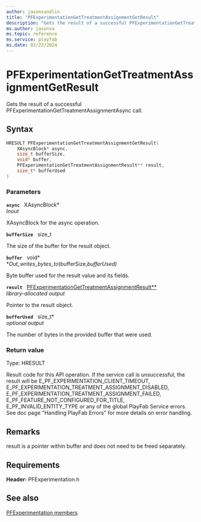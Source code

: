 ```yaml
---
author: jasonsandlin
title: "PFExperimentationGetTreatmentAssignmentGetResult"
description: "Gets the result of a successful PFExperimentationGetTreatmentAssignmentAsync call."
ms.author: jasonsa
ms.topic: reference
ms.service: playfab
ms.date: 02/22/2024
---
```


# PFExperimentationGetTreatmentAssignmentGetResult  

Gets the result of a successful PFExperimentationGetTreatmentAssignmentAsync call.  

## Syntax  
  
```cpp
HRESULT PFExperimentationGetTreatmentAssignmentGetResult(  
    XAsyncBlock* async,  
    size_t bufferSize,  
    void* buffer,  
    PFExperimentationGetTreatmentAssignmentResult** result,  
    size_t* bufferUsed  
)  
```  
  
### Parameters  
  
**`async`** &nbsp; XAsyncBlock*  
*_Inout_*  
  
XAsyncBlock for the async operation.  
  
**`bufferSize`** &nbsp; size_t  
  
The size of the buffer for the result object.  
  
**`buffer`** &nbsp; void*  
*_Out_writes_bytes_to_(bufferSize,*bufferUsed)*  
  
Byte buffer used for the result value and its fields.  
  
**`result`** &nbsp; [PFExperimentationGetTreatmentAssignmentResult**](../../pfexperimentationtypes/structs/pfexperimentationgettreatmentassignmentresult.md)  
*library-allocated output*  
  
Pointer to the result object.  
  
**`bufferUsed`** &nbsp; size_t*  
*optional output*  
  
The number of bytes in the provided buffer that were used.  
  
  
### Return value
Type: HRESULT
  
Result code for this API operation. If the service call is unsuccessful, the result will be E_PF_EXPERIMENTATION_CLIENT_TIMEOUT, E_PF_EXPERIMENTATION_TREATMENT_ASSIGNMENT_DISABLED, E_PF_EXPERIMENTATION_TREATMENT_ASSIGNMENT_FAILED, E_PF_FEATURE_NOT_CONFIGURED_FOR_TITLE, E_PF_INVALID_ENTITY_TYPE or any of the global PlayFab Service errors. See doc page "Handling PlayFab Errors" for more details on error handling.
  
## Remarks  
  
result is a pointer within buffer and does not need to be freed separately.
  
## Requirements  
  
**Header:** PFExperimentation.h
  
## See also  
[PFExperimentation members](../pfexperimentation_members.md)  

  
  
